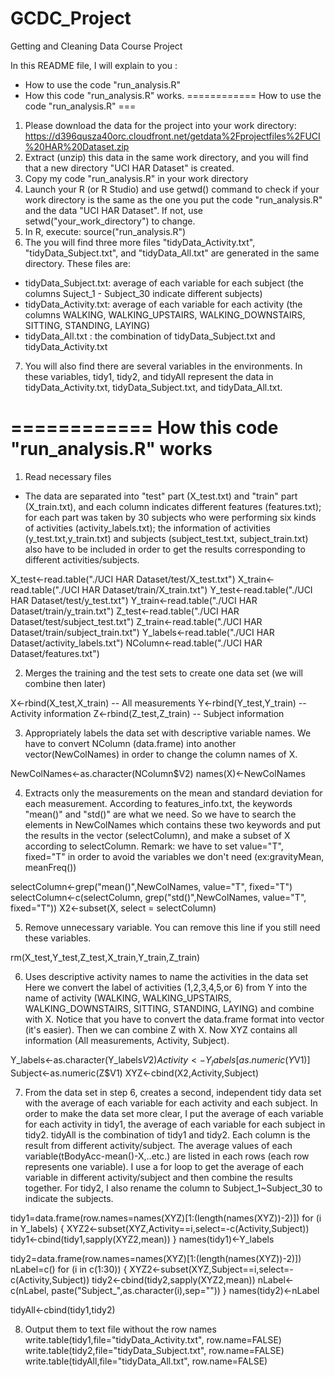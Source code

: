 GCDC_Project
============
Getting and Cleaning Data Course Project

In this README file, I will explain to you :
- How to use the code "run_analysis.R"
- How this code "run_analysis.R" works.
============
How to use the code "run_analysis.R"
===
1. Please download the data for the project into your work directory:
https://d396qusza40orc.cloudfront.net/getdata%2Fprojectfiles%2FUCI%20HAR%20Dataset.zip
2. Extract (unzip) this data in the same work directory, and you will find that a new directory "UCI HAR Dataset" is created.
3. Copy my code "run_analysis.R" in your work directory
4. Launch your R (or R Studio) and use getwd() command to check if your work directory is the same as the one you put the code "run_analysis.R" and the data "UCI HAR Dataset". If not, use setwd("your_work_directory") to change.
5. In R, execute:
   source("run_analysis.R")
6. The you will find three more files "tidyData_Activity.txt", "tidyData_Subject.txt", and "tidyData_All.txt" are generated in the same directory. These files are:
- tidyData_Subject.txt: average of each variable for each subject (the columns Suject_1 - Subject_30 indicate different subjects)
- tidyData_Activity.txt: average of each variable for each activity (the columns WALKING, WALKING_UPSTAIRS, WALKING_DOWNSTAIRS, SITTING, STANDING, LAYING)
- tidyData_All.txt : the combination of tidyData_Subject.txt and tidyData_Activity.txt

7. You will also find there are several variables in the environments. In these variables, tidy1, tidy2, and tidyAll represent the data in tidyData_Activity.txt, tidyData_Subject.txt, and tidyData_All.txt.

============
How this code "run_analysis.R" works
===
1) Read necessary files
- The data are separated into "test" part (X_test.txt) and "train" part (X_train.txt), and each column indicates different features (features.txt); for each part was taken by 30 subjects who were performing six kinds of activities (activity_labels.txt); the information of activities (y_test.txt,y_train.txt) and subjects (subject_test.txt, subject_train.txt) also have to be included in order to get the results corresponding to different activities/subjects.

X_test<-read.table("./UCI HAR Dataset/test/X_test.txt")
X_train<-read.table("./UCI HAR Dataset/train/X_train.txt")
Y_test<-read.table("./UCI HAR Dataset/test/y_test.txt")
Y_train<-read.table("./UCI HAR Dataset/train/y_train.txt")
Z_test<-read.table("./UCI HAR Dataset/test/subject_test.txt")
Z_train<-read.table("./UCI HAR Dataset/train/subject_train.txt")
Y_labels<-read.table("./UCI HAR Dataset/activity_labels.txt")
NColumn<-read.table("./UCI HAR Dataset/features.txt")

2) Merges the training and the test sets to create one data set (we will combine then later)

X<-rbind(X_test,X_train) -- All measurements
Y<-rbind(Y_test,Y_train) -- Activity information
Z<-rbind(Z_test,Z_train) -- Subject information


3) Appropriately labels the data set with descriptive variable names.
We have to convert NColumn (data.frame) into another vector(NewColNames) in order to change the column names of X.

NewColNames<-as.character(NColumn$V2)
names(X)<-NewColNames

4) Extracts only the measurements on the mean and standard deviation for each measurement. 
According to features_info.txt, the keywords "mean()" and "std()" are what we need.
So we have to search the elements in NewColNames which contains these two keywords and put the results in the vector (selectColumn), and make a subset of X according to selectColumn.
Remark: we have to set value="T", fixed="T" in order to avoid the variables we don't need (ex:gravityMean, meanFreq())

selectColumn<-grep("mean()",NewColNames, value="T", fixed="T")
selectColumn<-c(selectColumn, grep("std()",NewColNames, value="T", fixed="T"))
X2<-subset(X, select = selectColumn)

5) Remove unnecessary variable. You can remove this line if you still need these variables.

rm(X_test,Y_test,Z_test,X_train,Y_train,Z_train)

6) Uses descriptive activity names to name the activities in the data set
Here we convert the label of activities (1,2,3,4,5,or 6) from Y into the name of activity (WALKING, WALKING_UPSTAIRS, WALKING_DOWNSTAIRS, SITTING, STANDING, LAYING) and combine with X.
Notice that you have to convert the data.frame format into vector (it's easier).
Then we can combine Z with X. 
Now XYZ contains all information (All measurements, Activity, Subject).

Y_labels<-as.character(Y_labels$V2)
Activity<-Y_labels[as.numeric(Y$V1)]
Subject<-as.numeric(Z$V1)
XYZ<-cbind(X2,Activity,Subject)

7) From the data set in step 6, creates a second, independent tidy data set with the average of each variable for each activity and each subject.
In order to make the data set more clear, I put the average of each variable for each activity in tidy1, the average of each variable for each subject in tidy2.
tidyAll is the combination of tidy1 and tidy2.
Each column is the result from different activity/subject.
The average values of each variable(tBodyAcc-mean()-X,..etc.) are listed in each rows (each row represents one variable).
I use a for loop to get the average of each variable in different activity/subject and then combine the results together.
For tidy2, I also rename the column to Subject_1~Subject_30 to indicate the subjects.

tidy1=data.frame(row.names=names(XYZ)[1:(length(names(XYZ))-2)])
for (i in Y_labels) {
    XYZ2<-subset(XYZ,Activity==i,select=-c(Activity,Subject))
    tidy1<-cbind(tidy1,sapply(XYZ2,mean))
}
names(tidy1)<-Y_labels

tidy2=data.frame(row.names=names(XYZ)[1:(length(names(XYZ))-2)])
nLabel=c()
for (i in c(1:30)) {
    XYZ2<-subset(XYZ,Subject==i,select=-c(Activity,Subject))
    tidy2<-cbind(tidy2,sapply(XYZ2,mean))
    nLabel<-c(nLabel, paste("Subject_",as.character(i),sep=""))
}
names(tidy2)<-nLabel


tidyAll<-cbind(tidy1,tidy2)

8) Output them to text file without the row names
write.table(tidy1,file="tidyData_Activity.txt", row.name=FALSE)
write.table(tidy2,file="tidyData_Subject.txt", row.name=FALSE)
write.table(tidyAll,file="tidyData_All.txt", row.name=FALSE)
